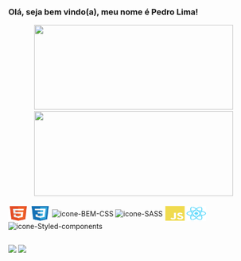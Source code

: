 ### Olá, seja bem vindo(a), meu nome é Pedro Lima!

<div align="center">
  
  <img width="400px" height="170em" src="https://github-readme-stats.vercel.app/api?username=Pedrolimam&show_icons=true&theme=highcontrast&include_all_commits=true&count_private=true"/>
  <img width="400px" height="170em" src="https://github-readme-stats.vercel.app/api/top-langs/?username=Pedrolimam&layout=compact&langs_count=7&theme=highcontrast"/>
</div>
<div style="display: inline_block"><br>
  <img align="center" alt="icone-HTML" height="30" width="40" src="https://raw.githubusercontent.com/devicons/devicon/master/icons/html5/html5-original.svg">
  <img align="center" alt="icone-CSS" height="30" width="40" src="https://raw.githubusercontent.com/devicons/devicon/master/icons/css3/css3-original.svg">
  <img align="center" alt="icone-BEM-CSS" height="30" width="40" src="https://miro.medium.com/max/1400/1*N7olYD_q3i54IZCOMZ-3SQ.jpeg">
  <img align="center" alt="icone-SASS" height="30" width="40" src="https://cdn.jsdelivr.net/gh/devicons/devicon/icons/sass/sass-original.svg">
  <img align="center" alt="icone-Js" height="30" width="40" src="https://raw.githubusercontent.com/devicons/devicon/master/icons/javascript/javascript-plain.svg">
  <img align="center" alt="icone-React" height="30" width="40" src="https://raw.githubusercontent.com/devicons/devicon/master/icons/react/react-original.svg">
  <img align="center" alt="icone-Styled-components" height="30" width="40" src="https://www.bruno-guerra.dev/styled-components.png">
  
</div>
  
  ##
 
<div> 
 
  <a href = "mailto:pedrolimir@gmail.com"><img src="https://img.shields.io/badge/-Gmail-%23333?style=for-the-badge&logo=gmail&logoColor=white" target="_blank"></a>
  <a href="https://www.linkedin.com/in/pedro-lima-99994a184" target="_blank"><img src="https://img.shields.io/badge/-LinkedIn-%230077B5?style=for-the-badge&logo=linkedin&logoColor=white" target="_blank"></a> 
 
</div>

<!--
**PedroLimam/Pedrolimam** is a ✨ _special_ ✨ repository because its `README.md` (this file) appears on your GitHub profile.


-->
